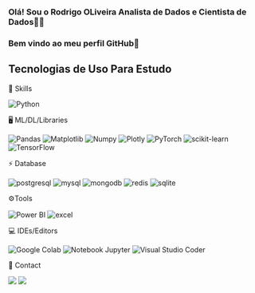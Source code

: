 ### Olá! Sou o Rodrigo OLiveira Analista de Dados e Cientista de Dados✌🏻
### Bem vindo ao meu perfil GitHub👋

## Tecnologias de Uso Para Estudo

  🚀 Skills
<div style="display: inline_block">
 
  <img align="center" alt="Python" 
   src="https://img.shields.io/badge/Python-14354C?style=for-the-badge&logo=python&logoColor=white"/> 
  
   🖥️ ML/DL/Libraries

 <img align="center" alt="Pandas" 
   src="https://img.shields.io/badge/pandas-%23150458.svg?style=for-the-badge&logo=pandas&logoColor=white"/>
 <img align="center" alt="Matplotlib" 
   src="https://img.shields.io/badge/Matplotlib-%23ffffff.svg?style=for-the-badge&logo=Matplotlib&logoColor=black"/>
 <img align="center" alt="Numpy" 
   src="https://img.shields.io/badge/numpy-%23013243.svg?style=for-the-badge&logo=numpy&logoColor=white"/>
  <img align="center" alt="Plotly" 
   src="https://img.shields.io/badge/Plotly-%233F4F75.svg?style=for-the-badge&logo=plotly&logoColor=white"/>
 <img align="center" alt="PyTorch" 
   src="https://img.shields.io/badge/PyTorch-%23EE4C2C.svg?style=for-the-badge&logo=PyTorch&logoColor=white"/>
 <img align="center" alt="scikit-learn" 
   src="https://img.shields.io/badge/scikit--learn-%23F7931E.svg?style=for-the-badge&logo=scikit-learn&logoColor=white"/>
 <img align="center" alt="TensorFlow" 
   src="https://img.shields.io/badge/TensorFlow-%23FF6F00.svg?style=for-the-badge&logo=TensorFlow&logoColor=white"/>
   
  ⚡ Database
  
<img align="center" alt="postgresql" src="https://img.shields.io/badge/PostgreSQL-316192?style=for-the-badge&logo=postgresql&logoColor=white"/>
<img align="center" alt="mysql" src="https://img.shields.io/badge/MySQL-005C84?style=for-the-badge&logo=mysql&logoColor=white"/>
<img align="center" alt="mongodb" src="https://img.shields.io/badge/MongoDB-4EA94B?style=for-the-badge&logo=mongodb&logoColor=white"/>
<img align="center" alt="redis" src="https://img.shields.io/badge/redis-%23DD0031.svg?&style=for-the-badge&logo=redis&logoColor=white"/>
<img align="center" alt="sqlite" src="https://img.shields.io/badge/SQLite-07405E?style=for-the-badge&logo=sqlite&logoColor=white"/>
 
 ⚙️Tools
 
 <img align="center" alt="Power BI" src="https://img.shields.io/badge/power_bi-F2C811?style=for-the-badge&logo=powerbi&logoColor=black"/>
 <img align="center" alt="excel" src="https://img.shields.io/badge/Microsoft_Excel-217346?style=for-the-badge&logo=microsoft-excel&logoColor=white"/>
  
 💻 IDEs/Editors

<img align="center" alt="Google Colab" 
   src="https://img.shields.io/badge/Google%20Colab-%23F9A825.svg?style=for-the-badge&logo=googlecolab&logoColor=white"/>
<img align="center" alt="Notebook Jupyter" 
   src="https://img.shields.io/badge/jupyter-%23FA0F00.svg?style=for-the-badge&logo=jupyter&logoColor=white"/>
<img align="center" alt="Visual Studio Coder" 
   src="https://img.shields.io/badge/Visual%20Studio%20Code-0078d7.svg?style=for-the-badge&logo=visual-studio-code&logoColor=white"/>

   
📱 Contact

  <a href = "#"><img src="https://img.shields.io/badge/-Gmail-%23333?style=for-the-badge&logo=gmail&logoColor=white" target="_blank"></a>
  <a href="https://www.linkedin.com/in/rodrigo-oliveira24" target="_blank"><img src="https://img.shields.io/badge/-LinkedIn-%230077B5?style=for-the-badge&logo=linkedin&logoColor=white" target="_blank"></a>     
 </div><br/>   
